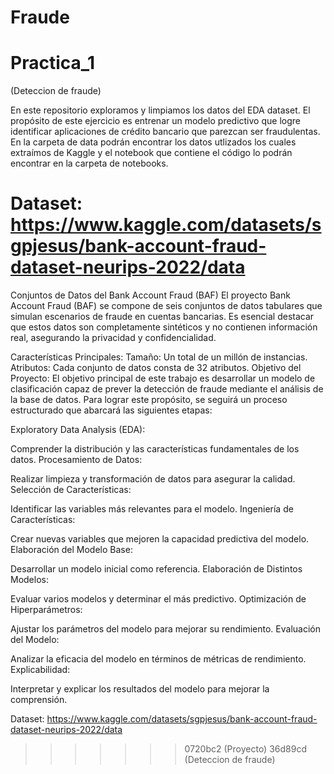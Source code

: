 # Fraude
# Practica_1

(Deteccion de fraude)


En este repositorio exploramos y limpiamos los datos del EDA dataset. El propósito de este ejercicio es entrenar un modelo predictivo que logre identificar aplicaciones de crédito bancario que parezcan ser fraudulentas. En la carpeta de data podrán encontrar los datos utlizados los cuales extraímos de Kaggle y el notebook que contiene el código lo podrán encontrar en la carpeta de notebooks.

Dataset: https://www.kaggle.com/datasets/sgpjesus/bank-account-fraud-dataset-neurips-2022/data
=======
Conjuntos de Datos del Bank Account Fraud (BAF)
El proyecto Bank Account Fraud (BAF) se compone de seis conjuntos de datos tabulares que simulan escenarios de fraude en cuentas bancarias. Es esencial destacar que estos datos son completamente sintéticos y no contienen información real, asegurando la privacidad y confidencialidad.

Características Principales:
Tamaño: Un total de un millón de instancias.
Atributos: Cada conjunto de datos consta de 32 atributos.
Objetivo del Proyecto:
El objetivo principal de este trabajo es desarrollar un modelo de clasificación capaz de prever la detección de fraude mediante el análisis de la base de datos. Para lograr este propósito, se seguirá un proceso estructurado que abarcará las siguientes etapas:

Exploratory Data Analysis (EDA):

Comprender la distribución y las características fundamentales de los datos.
Procesamiento de Datos:

Realizar limpieza y transformación de datos para asegurar la calidad.
Selección de Características:

Identificar las variables más relevantes para el modelo.
Ingeniería de Características:

Crear nuevas variables que mejoren la capacidad predictiva del modelo.
Elaboración del Modelo Base:

Desarrollar un modelo inicial como referencia.
Elaboración de Distintos Modelos:

Evaluar varios modelos y determinar el más predictivo.
Optimización de Hiperparámetros:

Ajustar los parámetros del modelo para mejorar su rendimiento.
Evaluación del Modelo:

Analizar la eficacia del modelo en términos de métricas de rendimiento.
Explicabilidad:

Interpretar y explicar los resultados del modelo para mejorar la comprensión.

Dataset: https://www.kaggle.com/datasets/sgpjesus/bank-account-fraud-dataset-neurips-2022/data
>>>>>>> 0720bc2 (Proyecto)
>>>>>>> 36d89cd (Deteccion de fraude)

